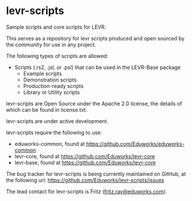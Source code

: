 levr-scripts
============

Sample scripts and core scripts for LEVR.

This serves as a repository for levr scripts produced and open sourced by the community for use in any project.

The following types of scripts are allowed:

* Scripts (.rs2, .jsl, or .psl) that can be used in the LEVR-Base package
  * Example scripts
  * Demonstration scripts
  * Production-ready scripts
  * Library or Utility scripts

levr-scripts are Open Source under the Apache 2.0 license, the details of which can be found in license.txt.

levr-scripts are under active development.

levr-scripts require the following to use:

* eduworks-common, found at https://github.com/Eduworks/eduworks-common
* levr-core, found at https://github.com/Eduworks/levr-core
* levr-base, found at https://github.com/Eduworks/levr-core

The bug tracker for levr-scripts is being currently maintained on GitHub, at the following url: https://github.com/Eduworks/levr-scripts/issues

The lead contact for levr-scripts is Fritz (fritz.ray@eduworks.com).

